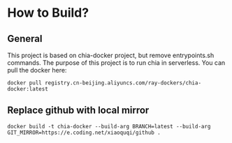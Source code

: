 # How to Build?

## General

This project is based on chia-docker project, but remove entrypoints.sh commands. The purpose of this project is to run chia in serverless. You can pull the docker here:

```
docker pull registry.cn-beijing.aliyuncs.com/ray-dockers/chia-docker:latest
```

## Replace github with local mirror

```
docker build -t chia-docker --build-arg BRANCH=latest --build-arg GIT_MIRROR=https://e.coding.net/xiaoquqi/github .
```
